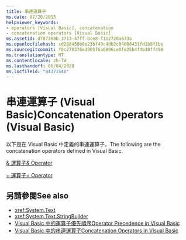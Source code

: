 ```yaml
---
title: 串連運算子
ms.date: 07/20/2015
helpviewer_keywords:
- operators [Visual Basic], concatenation
- concatenation operators [Visual Basic]
ms.assetid: d787368b-3713-47ff-bce8-f112720a673a
ms.openlocfilehash: cd288450b0e23bf49c4db2c04008431fd1b8f1be
ms.sourcegitcommit: f8c270376ed905f6a8896ce0fe25b4f4b38ff498
ms.translationtype: MT
ms.contentlocale: zh-TW
ms.lasthandoff: 06/04/2020
ms.locfileid: "84371540"
---
```

# <a name="concatenation-operators-visual-basic"></a><span data-ttu-id="eda27-102">串連運算子 (Visual Basic)</span><span class="sxs-lookup"><span data-stu-id="eda27-102">Concatenation Operators (Visual Basic)</span></span>
<span data-ttu-id="eda27-103">以下是在 Visual Basic 中定義的串連運算子。</span><span class="sxs-lookup"><span data-stu-id="eda27-103">The following are the concatenation operators defined in Visual Basic.</span></span>  
  
 [<span data-ttu-id="eda27-104">& 運算子</span><span class="sxs-lookup"><span data-stu-id="eda27-104">& Operator</span></span>](concatenation-operator.md)  
  
 [<span data-ttu-id="eda27-105">+ 運算子</span><span class="sxs-lookup"><span data-stu-id="eda27-105">+ Operator</span></span>](addition-operator.md)  
  
## <a name="see-also"></a><span data-ttu-id="eda27-106">另請參閱</span><span class="sxs-lookup"><span data-stu-id="eda27-106">See also</span></span>

- <xref:System.Text>
- <xref:System.Text.StringBuilder>
- [<span data-ttu-id="eda27-107">Visual Basic 中的運算子優先順序</span><span class="sxs-lookup"><span data-stu-id="eda27-107">Operator Precedence in Visual Basic</span></span>](operator-precedence.md)
- [<span data-ttu-id="eda27-108">Visual Basic 中的串連運算子</span><span class="sxs-lookup"><span data-stu-id="eda27-108">Concatenation Operators in Visual Basic</span></span>](../../programming-guide/language-features/operators-and-expressions/concatenation-operators.md)

